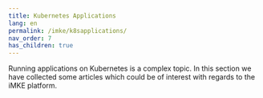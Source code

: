 ```yaml
---
title: Kubernetes Applications
lang: en
permalink: /imke/k8sapplications/
nav_order: 7
has_children: true
---
```


Running applications on Kubernetes is a complex topic. In this section we have collected some articles which could be of interest with regards to the iMKE platform.

